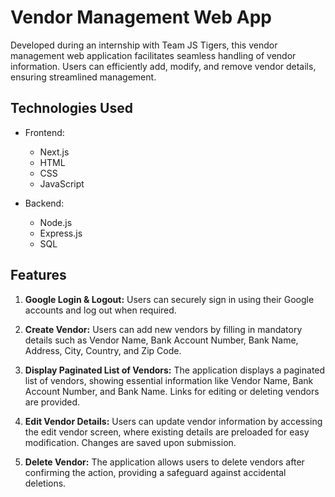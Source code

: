 # Vendor Management Web App

Developed during an internship with Team JS Tigers, this vendor management web application facilitates seamless handling of vendor information. Users can efficiently add, modify, and remove vendor details, ensuring streamlined management.

## Technologies Used

- Frontend:
  - Next.js
  - HTML
  - CSS
  - JavaScript

- Backend:
  - Node.js
  - Express.js
  - SQL 

## Features

1. **Google Login & Logout:** Users can securely sign in using their Google accounts and log out when required.

2. **Create Vendor:** Users can add new vendors by filling in mandatory details such as Vendor Name, Bank Account Number, Bank Name, Address, City, Country, and Zip Code.

3. **Display Paginated List of Vendors:** The application displays a paginated list of vendors, showing essential information like Vendor Name, Bank Account Number, and Bank Name. Links for editing or deleting vendors are provided.

4. **Edit Vendor Details:** Users can update vendor information by accessing the edit vendor screen, where existing details are preloaded for easy modification. Changes are saved upon submission.

5. **Delete Vendor:** The application allows users to delete vendors after confirming the action, providing a safeguard against accidental deletions.

